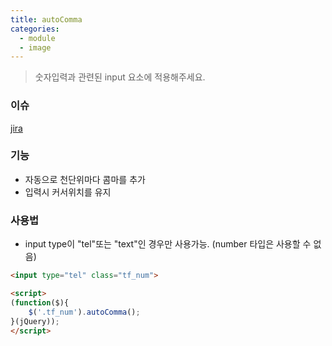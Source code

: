 ```yaml
---
title: autoComma
categories:
  - module
  - image
---
```

> 숫자입력과 관련된 input 요소에 적용해주세요.

### 이슈
[jira](http://jira.daumkakao.com/browse/SRCHCP-5158)

### 기능
- 자동으로 천단위마다 콤마를 추가
- 입력시 커서위치를 유지

### 사용법
- input type이 "tel"또는 "text"인 경우만 사용가능. (number 타입은 사용할 수 없음)

```html
<input type="tel" class="tf_num">

<script>
(function($){
    $('.tf_num').autoComma();
}(jQuery));
</script>
```
